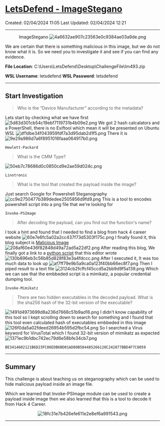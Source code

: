 # [LetsDefend - ImageStegano](https://app.letsdefend.io/challenge/imagestegano)
Created: 02/04/2024 11:05
Last Updated: 02/04/2024 12:21
* * *
<div align=center>

ImageStegano
![4a6632ae907c23563e0c9384ae03a9de.png](../../_resources/4a6632ae907c23563e0c9384ae03a9de.png)
</div>
We are certain that there is something malicious in this image, but we do not know what it is. So we need you to investigate it and see if you can find any evidence.

**File Location**: C:\Users\LetsDefend\Desktop\ChallengeFile\Im493.zip

**WSL Username**: letsdefend
**WSL Password**: letsdefend
* * *
## Start Investigation
>Who is the “Device Manufacturer” according to the metadata?

Lets start by checking what we have first
![5d83d301cb54c19ebf7119731b4b09e2.png](../../_resources/5d83d301cb54c19ebf7119731b4b09e2.png)
We got 2 hash calcalators and a PowerShell, there is no Exiftool which mean it will be presented on Ubuntu WSL
![df1dbe34f043959fdf7a3d95dab2d1f5.png](../../_resources/df1dbe34f043959fdf7a3d95dab2d1f5.png)
There it is
![9e29a986d7a6f8951016faaa064917b0.png](../../_resources/9e29a986d7a6f8951016faaa064917b0.png)
```
Hewlett-Packard
```

>What is the CMM Type?

![50eb7c78686d0c0850cd9e2ae59d024c.png](../../_resources/50eb7c78686d0c0850cd9e2ae59d024c.png)
```
Linotronic
```

>What is the tool that created the payload inside the image?

Just search Google for Powershell Steganography
![cc9e2750477b389dedee2505856d9fd9.png](../../_resources/cc9e2750477b389dedee2505856d9fd9.png)
This is a tool to encodes powershell script into a png file that we're looking for
```
Invoke-PSImage
```

>After decoding the payload, can you find out the function's name?

I took a hint and found that I needed to find a blog from hack 4 career website
![60e7e6fc5a02a2cc437f73d5303f175c.png](../../_resources/60e7e6fc5a02a2cc437f73d5303f175c.png)
I finally found it, this blog subject is [Malicious Image](https://www.mertsarica.com/malicious-image/)
![208af60e436f82848d49a72ad5a22df2.png](../../_resources/208af60e436f82848d49a72ad5a22df2.png)
After reading this blog, We finally got a link to a [python script](https://github.com/mertsarica/hack4career/blob/master/codes/psimage_decoder.py) that this editor wrote
![130b896eb3c56b85d828f83e3a4fdccc.png](../../_resources/130b896eb3c56b85d828f83e3a4fdccc.png)
After I executed it, It was too much data to look up
![af7ff79e9b5a9ca0a123f40bb66ec8f7.png](../../_resources/af7ff79e9b5a9ca0a123f40bb66ec8f7.png)
Then I piped result to a text file
![3124cb2fcffcf45ccd5a2bb9d9f5a139.png](../../_resources/3124cb2fcffcf45ccd5a2bb9d9f5a139.png)
Which we can see that the embbeded script is a mimikatz, a popular credential dumping tool.
```
Invoke-Mimikatz
```

>There are two hidden executables in the decoded payload. What is the sha256 hash of the 32-bit version of the executable?

![1491d4973699d8a236d7668c51b9ad16.png](../../_resources/1491d4973699d8a236d7668c51b9ad16.png)
I didn't know capability of this tool so I kept scrolling down to search for something and I found that this tool even calculated hash of executables embbeded in this image
![126f0da5a02fdeed26954b595d2fbc54.png](../../_resources/126f0da5a02fdeed26954b595d2fbc54.png)
So I searched a Virus keyword for VirusTotal which I found 32-bit version of mimikatz as expected
![1371ec9b1dbc742ec79d6e58bfe34cb7.png](../../_resources/1371ec9b1dbc742ec79d6e58bfe34cb7.png)
```
BE3414602121B6D23FC06EDB6BD01AD60B584485266120C242877BBD4F7C8059
```

* * *
## Summary
This challenge is about teaching us on steganography which can be used to hide malicious payload inside an image file.

Which we learned that Invoke-PSImage module can be used to create a payload inside image then we also learned that this is a tool to decode it from Hack 4 Career.
<div align=center>

![18fc31e7b426efe611e2e8ef6a991543.png](../../_resources/18fc31e7b426efe611e2e8ef6a991543.png)
</div>

* * *
